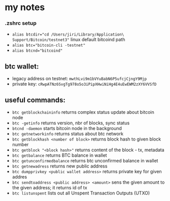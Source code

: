 # my notes
### .zshrc setup
- `alias btcdir="cd /Users/jiri/Library/Application\ Support/Bitcoin/testnet3"` linux default bitcoind path
- `alias btc="bitcoin-cli -testnet"`
- `alias btcnd="bitcoind"`

## btc wallet:
 - legacy address on testnet: `mwthLvi9m1bVYuBabN6P5ufcjCjngY9Mjp`
 - private key: `cRwpATNz6SvgTg978o5o3iPipXHwiNiHg4E4uEwEWM2zXY6VVSfD`

## useful commands:
- `btc getblockchaininfo` returns complex status update about bitcoin node
- `btc -getinfo`  returns version, nbr of blocks, sync status
- `btcnd -daemon` starts bitcoin node in the background
- `btc getnetworkinfo` returns status about btc network
- `btc getblockhash <number of block>` returns block hash to given block number
- `btc getblock "<block hash>"` returns content of the block - tx, metadata
- `btc getbalance` returns BTC balance in wallet
- `btc getunconfirmedbalance` returns btc unconfirmed balance in wallet
- `btc getnewadress` returns new public address
- `btc dumpprivkey <public wallet address>` returns private key for given addres
- `btc sendtoaddress <public address> <amount>` sens the given amount to the given address; it returns id of tx
- `btc listunspent` lists out all Unspent Transaction Outputs (UTXO)


